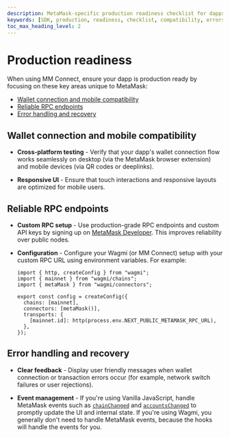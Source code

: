 ```yaml
---
description: MetaMask-specific production readiness checklist for dapps using MM Connect.
keywords: [SDK, production, readiness, checklist, compatibility, errors, dapp]
toc_max_heading_level: 2
---
```


# Production readiness

When using MM Connect, ensure your dapp is production ready by focusing on these key areas unique to MetaMask:

- [Wallet connection and mobile compatibility](#wallet-connection-and-mobile-compatibility)
- [Reliable RPC endpoints](#reliable-rpc-endpoints)
- [Error handling and recovery](#error-handling-and-recovery)

## Wallet connection and mobile compatibility

- **Cross-platform testing** - Verify that your dapp's wallet connection flow works seamlessly on desktop (via the MetaMask browser extension) and mobile devices (via QR codes or deeplinks).

- **Responsive UI** - Ensure that touch interactions and responsive layouts are optimized for mobile users.

## Reliable RPC endpoints

- **Custom RPC setup** - Use production-grade RPC endpoints and custom API keys by signing up on [MetaMask Developer](https://developer.metamask.io/).
  This improves reliability over public nodes.

- **Configuration** - Configure your Wagmi (or MM Connect) setup with your custom RPC URL using environment variables.
For example:

  ```tsx title="Configure custom RPC endpoint"
  import { http, createConfig } from "wagmi";
  import { mainnet } from "wagmi/chains";
  import { metaMask } from "wagmi/connectors";

  export const config = createConfig({
    chains: [mainnet],
    connectors: [metaMask()],
    transports: {
      [mainnet.id]: http(process.env.NEXT_PUBLIC_METAMASK_RPC_URL),
    },
  });
  ```

## Error handling and recovery

- **Clear feedback** - Display user friendly messages when wallet connection or transaction errors occur (for example, network switch failures or user rejections).

- **Event management** - If you're using Vanilla JavaScript, handle MetaMask events such as [`chainChanged`](../../../reference/provider-api.md#chainchanged)
  and [`accountsChanged`](../../../reference/provider-api.md#accountschanged) to promptly update the UI and internal state.
  If you're using Wagmi, you generally don't need to handle MetaMask events, because the hooks will handle the events for you.
